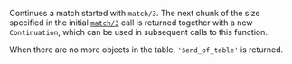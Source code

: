 Continues a match started with `match/3`. The next chunk of the size specified
in the initial [`match/3`](`match/3`) call is returned together with a new
`Continuation`, which can be used in subsequent calls to this function.

When there are no more objects in the table, `'$end_of_table'` is returned.
